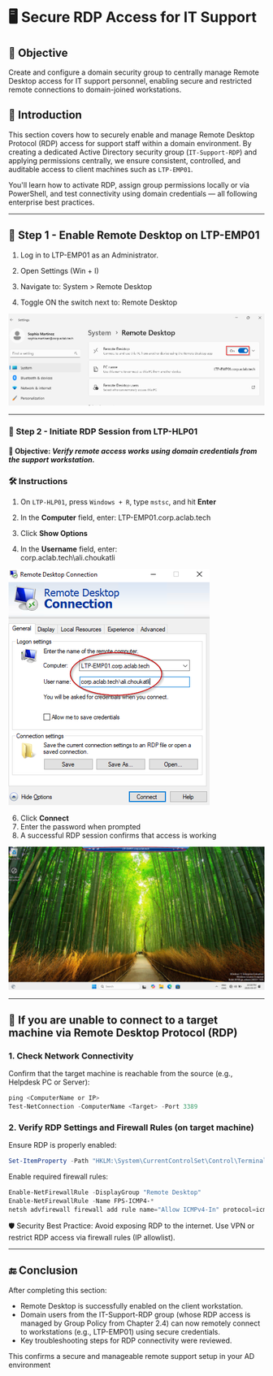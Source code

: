 # 🖥️ Secure RDP Access for IT Support

## 🎯 Objective

Create and configure a domain security group to centrally manage Remote Desktop access for IT support personnel, enabling secure and restricted remote connections to domain-joined workstations.

## 📝 Introduction

This section covers how to securely enable and manage Remote Desktop Protocol (RDP) access for support staff within a domain environment. By creating a dedicated Active Directory security group (`IT-Support-RDP`) and applying permissions centrally, we ensure consistent, controlled, and auditable access to client machines such as `LTP-EMP01`.

You'll learn how to activate RDP, assign group permissions locally or via PowerShell, and test connectivity using domain credentials — all following enterprise best practices.

---


## 🚀 Step 1 - **Enable Remote Desktop on LTP-EMP01**


1. Log in to LTP-EMP01 as an Administrator.

2. Open Settings (Win + I)

3. Navigate to:
System > Remote Desktop

4. Toggle ON the switch next to:
Remote Desktop

![RDP-Enable](https://github.com/AliChoukatli/CyberShield-Enterprise/blob/main/03_IT_Helpdesk_%26_Network_Troubleshooting/Screenshots/RDP_enable.png)
 
---

### 🚀 Step 2 - **Initiate RDP Session from LTP-HLP01**

#### 🎯 Objective: *Verify remote access works using domain credentials from the support workstation.*

### 🛠️ Instructions

1. On `LTP-HLP01`, press `Windows + R`, type `mstsc`, and hit **Enter**  
2. In the **Computer** field, enter:
   LTP-EMP01.corp.aclab.tech

3. Click **Show Options**  
4. In the **Username** field, enter:  
corp.aclab.tech\ali.choukatli

![RDP-Before](https://github.com/AliChoukatli/CyberShield-Enterprise/blob/main/Screenshots/Phase%20%203/RDP_before.png)

6. Click **Connect**  
7. Enter the password when prompted  
8. A successful RDP session confirms that access is working

![RDP-After](https://github.com/AliChoukatli/CyberShield-Enterprise/blob/main/Screenshots/Phase%20%203/RDP-After.png)

---

## 🔴 **If you are unable to connect to a target machine via Remote Desktop Protocol (RDP)**

### 1. **Check Network Connectivity**

Confirm that the target machine is reachable from the source (e.g., Helpdesk PC or Server):

```powershell
ping <ComputerName or IP>
Test-NetConnection -ComputerName <Target> -Port 3389
```
### 2. **Verify RDP Settings and Firewall Rules (on target machine)**

Ensure RDP is properly enabled:
```powershell
Set-ItemProperty -Path "HKLM:\System\CurrentControlSet\Control\Terminal Server" -Name "fDenyTSConnections" -Value 0
```
Enable required firewall rules:
```powershell
Enable-NetFirewallRule -DisplayGroup "Remote Desktop"
Enable-NetFirewallRule -Name FPS-ICMP4-*
netsh advfirewall firewall add rule name="Allow ICMPv4-In" protocol=icmpv4:8,any dir=in action=allow
```
🛡️ Security Best Practice: Avoid exposing RDP to the internet. Use VPN or restrict RDP access via firewall rules (IP allowlist).

---

## 🔚 Conclusion

After completing this section:
- Remote Desktop is successfully enabled on the client workstation.
- Domain users from the IT-Support-RDP group (whose RDP access is managed by Group Policy from Chapter 2.4) can now remotely connect to workstations (e.g., LTP-EMP01) using secure credentials.
- Key troubleshooting steps for RDP connectivity were reviewed.

This confirms a secure and manageable remote support setup in your AD environment

